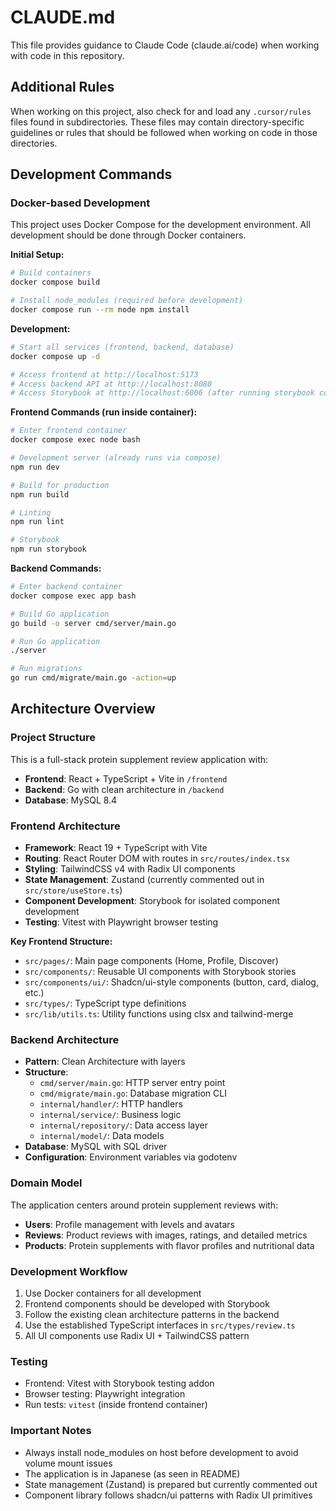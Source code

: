 # CLAUDE.md

This file provides guidance to Claude Code (claude.ai/code) when working with code in this repository.

## Additional Rules
When working on this project, also check for and load any `.cursor/rules` files found in subdirectories. These files may contain directory-specific guidelines or rules that should be followed when working on code in those directories.

## Development Commands

### Docker-based Development
This project uses Docker Compose for the development environment. All development should be done through Docker containers.

**Initial Setup:**
```bash
# Build containers
docker compose build

# Install node_modules (required before development)
docker compose run --rm node npm install
```

**Development:**
```bash
# Start all services (frontend, backend, database)
docker compose up -d

# Access frontend at http://localhost:5173
# Access backend API at http://localhost:8080
# Access Storybook at http://localhost:6006 (after running storybook command)
```

**Frontend Commands (run inside container):**
```bash
# Enter frontend container
docker compose exec node bash

# Development server (already runs via compose)
npm run dev

# Build for production
npm run build

# Linting
npm run lint

# Storybook
npm run storybook
```

**Backend Commands:**
```bash
# Enter backend container
docker compose exec app bash

# Build Go application
go build -o server cmd/server/main.go

# Run Go application
./server

# Run migrations
go run cmd/migrate/main.go -action=up
```

## Architecture Overview

### Project Structure
This is a full-stack protein supplement review application with:
- **Frontend**: React + TypeScript + Vite in `/frontend`
- **Backend**: Go with clean architecture in `/backend`
- **Database**: MySQL 8.4

### Frontend Architecture
- **Framework**: React 19 + TypeScript with Vite
- **Routing**: React Router DOM with routes in `src/routes/index.tsx`
- **Styling**: TailwindCSS v4 with Radix UI components
- **State Management**: Zustand (currently commented out in `src/store/useStore.ts`)
- **Component Development**: Storybook for isolated component development
- **Testing**: Vitest with Playwright browser testing

**Key Frontend Structure:**
- `src/pages/`: Main page components (Home, Profile, Discover)
- `src/components/`: Reusable UI components with Storybook stories
- `src/components/ui/`: Shadcn/ui-style components (button, card, dialog, etc.)
- `src/types/`: TypeScript type definitions
- `src/lib/utils.ts`: Utility functions using clsx and tailwind-merge

### Backend Architecture
- **Pattern**: Clean Architecture with layers
- **Structure**:
  - `cmd/server/main.go`: HTTP server entry point
  - `cmd/migrate/main.go`: Database migration CLI
  - `internal/handler/`: HTTP handlers
  - `internal/service/`: Business logic
  - `internal/repository/`: Data access layer
  - `internal/model/`: Data models
- **Database**: MySQL with SQL driver
- **Configuration**: Environment variables via godotenv

### Domain Model
The application centers around protein supplement reviews with:
- **Users**: Profile management with levels and avatars
- **Reviews**: Product reviews with images, ratings, and detailed metrics
- **Products**: Protein supplements with flavor profiles and nutritional data

### Development Workflow
1. Use Docker containers for all development
2. Frontend components should be developed with Storybook
3. Follow the existing clean architecture patterns in the backend
4. Use the established TypeScript interfaces in `src/types/review.ts`
5. All UI components use Radix UI + TailwindCSS pattern

### Testing
- Frontend: Vitest with Storybook testing addon
- Browser testing: Playwright integration
- Run tests: `vitest` (inside frontend container)

### Important Notes
- Always install node_modules on host before development to avoid volume mount issues
- The application is in Japanese (as seen in README)
- State management (Zustand) is prepared but currently commented out
- Component library follows shadcn/ui patterns with Radix UI primitives